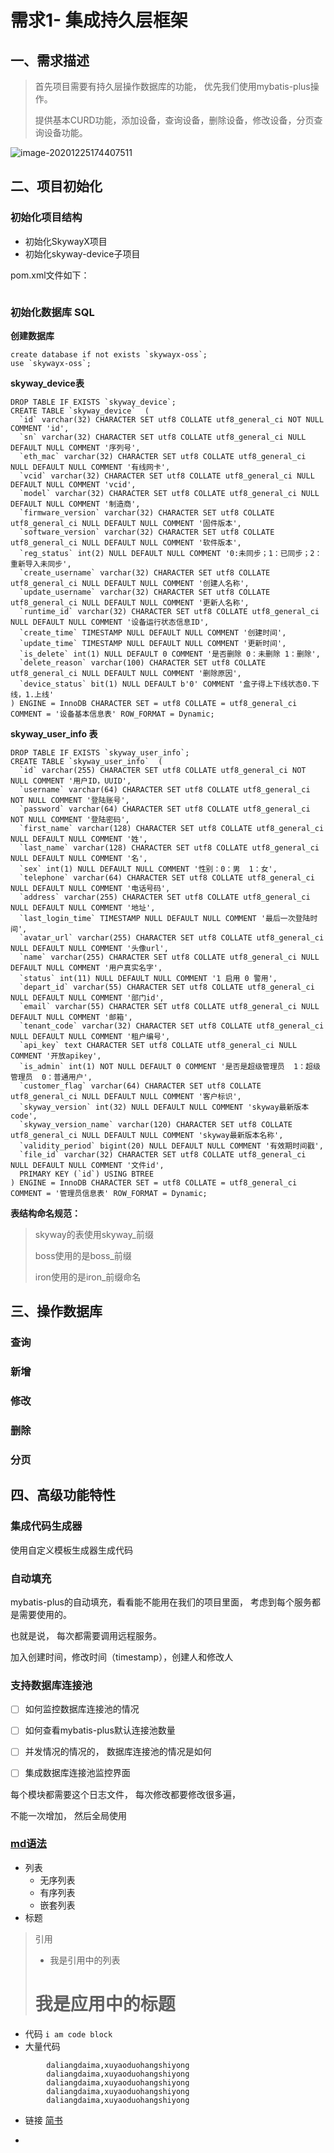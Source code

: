 # 需求1- 集成持久层框架

## 一、需求描述

> 首先项目需要有持久层操作数据库的功能， 优先我们使用mybatis-plus操作。 
>
> 提供基本CURD功能，添加设备，查询设备，删除设备，修改设备，分页查询设备功能。		

![image-20201225174407511](../png/image-20201225174407511.png)

## 二、项目初始化

### 初始化项目结构

- 初始化SkywayX项目
- 初始化skyway-device子项目

pom.xml文件如下：

```

```

### 初始化数据库 SQL 

**创建数据库**

```
create database if not exists `skywayx-oss`;
use `skywayx-oss`;
```

**skyway_device表**

```
DROP TABLE IF EXISTS `skyway_device`;
CREATE TABLE `skyway_device`  (
  `id` varchar(32) CHARACTER SET utf8 COLLATE utf8_general_ci NOT NULL COMMENT 'id',
  `sn` varchar(32) CHARACTER SET utf8 COLLATE utf8_general_ci NULL DEFAULT NULL COMMENT '序列号',
  `eth_mac` varchar(32) CHARACTER SET utf8 COLLATE utf8_general_ci NULL DEFAULT NULL COMMENT '有线网卡',
  `vcid` varchar(32) CHARACTER SET utf8 COLLATE utf8_general_ci NULL DEFAULT NULL COMMENT 'vcid',
  `model` varchar(32) CHARACTER SET utf8 COLLATE utf8_general_ci NULL DEFAULT NULL COMMENT '制造商',
  `firmware_version` varchar(32) CHARACTER SET utf8 COLLATE utf8_general_ci NULL DEFAULT NULL COMMENT '固件版本',
  `software_version` varchar(32) CHARACTER SET utf8 COLLATE utf8_general_ci NULL DEFAULT NULL COMMENT '软件版本',
  `reg_status` int(2) NULL DEFAULT NULL COMMENT '0:未同步；1：已同步；2：重新导入未同步',
  `create_username` varchar(32) CHARACTER SET utf8 COLLATE utf8_general_ci NULL DEFAULT NULL COMMENT '创建人名称',
  `update_username` varchar(32) CHARACTER SET utf8 COLLATE utf8_general_ci NULL DEFAULT NULL COMMENT '更新人名称',
  `runtime_id` varchar(32) CHARACTER SET utf8 COLLATE utf8_general_ci NULL DEFAULT NULL COMMENT '设备运行状态信息ID',
  `create_time` TIMESTAMP NULL DEFAULT NULL COMMENT '创建时间',
  `update_time` TIMESTAMP NULL DEFAULT NULL COMMENT '更新时间',
  `is_delete` int(1) NULL DEFAULT 0 COMMENT '是否删除 0：未删除 1：删除',
  `delete_reason` varchar(100) CHARACTER SET utf8 COLLATE utf8_general_ci NULL DEFAULT NULL COMMENT '删除原因',
  `device_status` bit(1) NULL DEFAULT b'0' COMMENT '盒子得上下线状态0.下线，1.上线'
) ENGINE = InnoDB CHARACTER SET = utf8 COLLATE = utf8_general_ci COMMENT = '设备基本信息表' ROW_FORMAT = Dynamic;

```

**skyway_user_info 表**

```
DROP TABLE IF EXISTS `skyway_user_info`;
CREATE TABLE `skyway_user_info`  (
  `id` varchar(255) CHARACTER SET utf8 COLLATE utf8_general_ci NOT NULL COMMENT '用户ID，UUID',
  `username` varchar(64) CHARACTER SET utf8 COLLATE utf8_general_ci NOT NULL COMMENT '登陆账号',
  `password` varchar(64) CHARACTER SET utf8 COLLATE utf8_general_ci NOT NULL COMMENT '登陆密码',
  `first_name` varchar(128) CHARACTER SET utf8 COLLATE utf8_general_ci NULL DEFAULT NULL COMMENT '姓',
  `last_name` varchar(128) CHARACTER SET utf8 COLLATE utf8_general_ci NULL DEFAULT NULL COMMENT '名',
  `sex` int(1) NULL DEFAULT NULL COMMENT '性别：0：男  1：女',
  `telephone` varchar(64) CHARACTER SET utf8 COLLATE utf8_general_ci NULL DEFAULT NULL COMMENT '电话号码',
  `address` varchar(255) CHARACTER SET utf8 COLLATE utf8_general_ci NULL DEFAULT NULL COMMENT '地址',
  `last_login_time` TIMESTAMP NULL DEFAULT NULL COMMENT '最后一次登陆时间',
  `avatar_url` varchar(255) CHARACTER SET utf8 COLLATE utf8_general_ci NULL DEFAULT NULL COMMENT '头像url',
  `name` varchar(255) CHARACTER SET utf8 COLLATE utf8_general_ci NULL DEFAULT NULL COMMENT '用户真实名字',
  `status` int(11) NULL DEFAULT NULL COMMENT '1 启用 0 警用',
  `depart_id` varchar(55) CHARACTER SET utf8 COLLATE utf8_general_ci NULL DEFAULT NULL COMMENT '部门id',
  `email` varchar(55) CHARACTER SET utf8 COLLATE utf8_general_ci NULL DEFAULT NULL COMMENT '邮箱',
  `tenant_code` varchar(32) CHARACTER SET utf8 COLLATE utf8_general_ci NULL DEFAULT NULL COMMENT '租户编号',
  `api_key` text CHARACTER SET utf8 COLLATE utf8_general_ci NULL COMMENT '开放apikey',
  `is_admin` int(1) NOT NULL DEFAULT 0 COMMENT '是否是超级管理员  1：超级管理员  0：普通用户',
  `customer_flag` varchar(64) CHARACTER SET utf8 COLLATE utf8_general_ci NULL DEFAULT NULL COMMENT '客户标识',
  `skyway_version` int(32) NULL DEFAULT NULL COMMENT 'skyway最新版本code',
  `skyway_version_name` varchar(120) CHARACTER SET utf8 COLLATE utf8_general_ci NULL DEFAULT NULL COMMENT 'skyway最新版本名称',
  `validity_period` bigint(20) NULL DEFAULT NULL COMMENT '有效期时间戳',
  `file_id` varchar(32) CHARACTER SET utf8 COLLATE utf8_general_ci NULL DEFAULT NULL COMMENT '文件id',
  PRIMARY KEY (`id`) USING BTREE
) ENGINE = InnoDB CHARACTER SET = utf8 COLLATE = utf8_general_ci COMMENT = '管理员信息表' ROW_FORMAT = Dynamic;

```

**表结构命名规范：**

> skyway的表使用skyway_前缀
>
> boss使用的是boss_前缀
>
> iron使用的是iron_前缀命名

## 三、操作数据库

### 查询

### 新增

### 修改

### 删除

### 分页



## 四、高级功能特性 

### 集成代码生成器

使用自定义模板生成器生成代码

### 自动填充

mybatis-plus的自动填充，看看能不能用在我们的项目里面， 考虑到每个服务都是需要使用的。

也就是说， 每次都需要调用远程服务。

加入创建时间，修改时间（timestamp），创建人和修改人 

### 支持数据库连接池

- [ ] 如何监控数据库连接池的情况

- [ ] 如何查看mybatis-plus默认连接池数量

- [ ] 并发情况的情况的， 数据库连接池的情况是如何

- [ ] 集成数据库连接池监控界面

  

每个模块都需要这个日志文件， 每次修改都要修改很多遍，

不能一次增加， 然后全局使用



### [md语法](https://www.jianshu.com/p/399e5a3c7cc5)
- 列表
    - 无序列表
    - 有序列表
    - 嵌套列表
- 标题
> 引用
> - 我是引用中的列表
> # 我是应用中的标题
- 代码 `i am code block`
- 大量代码 
```
        daliangdaima,xuyaoduohangshiyong
        daliangdaima,xuyaoduohangshiyong
        daliangdaima,xuyaoduohangshiyong
        daliangdaima,xuyaoduohangshiyong
        daliangdaima,xuyaoduohangshiyong
```
- 链接 [简书](https://www.jianshu.com/p/399e5a3c7cc5)

- ![]()

